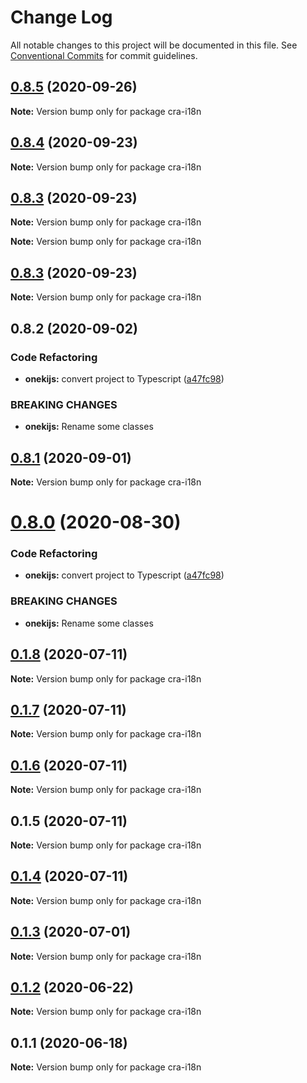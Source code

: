 # Change Log

All notable changes to this project will be documented in this file.
See [Conventional Commits](https://conventionalcommits.org) for commit guidelines.

## [0.8.5](https://github.com/oneki/onekijs/compare/v0.8.4...v0.8.5) (2020-09-26)

**Note:** Version bump only for package cra-i18n





## [0.8.4](https://github.com/oneki/onekijs/compare/v0.8.3...v0.8.4) (2020-09-23)

**Note:** Version bump only for package cra-i18n





## [0.8.3](https://github.com/oneki/onekijs/compare/v0.8.1...v0.8.3) (2020-09-23)

**Note:** Version bump only for package cra-i18n







**Note:** Version bump only for package cra-i18n





## [0.8.3](https://github.com/oneki/onekijs/compare/v0.8.1...v0.8.3) (2020-09-23)

**Note:** Version bump only for package cra-i18n





## 0.8.2 (2020-09-02)


### Code Refactoring

* **onekijs:** convert project to Typescript ([a47fc98](https://github.com/oneki/onekijs/commit/a47fc9815fbb51271c12505a65cd8b38a1ab04e3))


### BREAKING CHANGES

* **onekijs:** Rename some classes





## [0.8.1](https://github.com/oneki/onekijs/compare/v0.8.0...v0.8.1) (2020-09-01)

**Note:** Version bump only for package cra-i18n





# [0.8.0](https://github.com/oneki/onekijs/compare/v0.5.0...v0.8.0) (2020-08-30)


### Code Refactoring

* **onekijs:** convert project to Typescript ([a47fc98](https://github.com/oneki/onekijs/commit/a47fc9815fbb51271c12505a65cd8b38a1ab04e3))


### BREAKING CHANGES

* **onekijs:** Rename some classes





## [0.1.8](https://github.com/oneki/onekijs/compare/cra-i18n@0.1.7...cra-i18n@0.1.8) (2020-07-11)

**Note:** Version bump only for package cra-i18n





## [0.1.7](https://github.com/oneki/onekijs/compare/cra-i18n@0.1.6...cra-i18n@0.1.7) (2020-07-11)

**Note:** Version bump only for package cra-i18n





## [0.1.6](https://github.com/oneki/onekijs/compare/cra-i18n@0.1.5...cra-i18n@0.1.6) (2020-07-11)

**Note:** Version bump only for package cra-i18n





## 0.1.5 (2020-07-11)

**Note:** Version bump only for package cra-i18n





## [0.1.4](https://github.com/oneki/onekijs/compare/cra-i18n@0.1.3...cra-i18n@0.1.4) (2020-07-11)

**Note:** Version bump only for package cra-i18n





## [0.1.3](https://github.com/oneki/onekijs/compare/cra-i18n@0.1.2...cra-i18n@0.1.3) (2020-07-01)

**Note:** Version bump only for package cra-i18n





## [0.1.2](https://github.com/oneki/onekijs/compare/cra-i18n@0.1.1...cra-i18n@0.1.2) (2020-06-22)

**Note:** Version bump only for package cra-i18n





## 0.1.1 (2020-06-18)

**Note:** Version bump only for package cra-i18n
